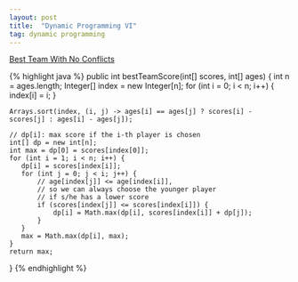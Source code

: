 ```yaml
---
layout: post
title:  "Dynamic Programming VI"
tag: dynamic programming
---
```

[Best Team With No Conflicts][best-team-with-no-conflicts]

{% highlight java %}
public int bestTeamScore(int[] scores, int[] ages) {
    int n = ages.length;
    Integer[] index = new Integer[n];
    for (int i = 0; i < n; i++) {
        index[i] = i;
    }

    Arrays.sort(index, (i, j) -> ages[i] == ages[j] ? scores[i] - scores[j] : ages[i] - ages[j]);

    // dp[i]: max score if the i-th player is chosen
    int[] dp = new int[n];
    int max = dp[0] = scores[index[0]];
    for (int i = 1; i < n; i++) {
       dp[i] = scores[index[i]];
       for (int j = 0; j < i; j++) {
           // age[index[j]] <= age[index[i]],
           // so we can always choose the younger player
           // if s/he has a lower score
           if (scores[index[j]] <= scores[index[i]]) {
               dp[i] = Math.max(dp[i], scores[index[i]] + dp[j]);
           }  
       }
       max = Math.max(dp[i], max);
    }
    return max;
}
{% endhighlight %}

[best-team-with-no-conflicts]: https://leetcode.com/problems/best-team-with-no-conflicts/
